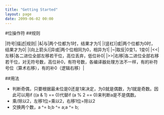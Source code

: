 ```yaml
---
title: "Getting Started"
layout: page
date: 2099-06-02 00:00
---
```


#位操作符
##规则

|符号|描述|规则|
|&|与|两个位都为1时，结果才为1|
|(竖杠)|或|两个位都为0时，结果才为0|
|(向上箭头)|异或|两个位相同为0，相异为1|
|~|取反|0变1，1变0|
|<<|左移|各二进位全部左移若干位，高位丢弃，低位补0|
|>>|右移|各二进位全部右移若干位，对无符号数，高位补0，有符号数，各编译器处理方法不一样，有的补符号位（算术右移），有的补0（逻辑右移）|

##用法

- 判断奇偶，只要根据最未位是0还是1来决定，为0就是偶数，为1就是奇数。因此可以用if ((a & 1) == 0)代替if (a % 2 == 0)来判断a是不是偶数。
- 乘/除以2，左移1位=乘以2，右移1位=除以2
- 交换两个数，a ^= b;b ^= a;a ^= b; 
